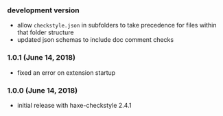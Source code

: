 ### development version

- allow `checkstyle.json` in subfolders to take precedence for files within that folder structure
- updated json schemas to include doc comment checks

### 1.0.1 (June 14, 2018)

- fixed an error on extension startup

### 1.0.0 (June 14, 2018)

- initial release with haxe-checkstyle 2.4.1
